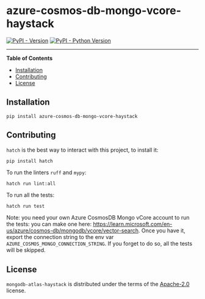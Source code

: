 # azure-cosmos-db-mongo-vcore-haystack

[![PyPI - Version](https://img.shields.io/pypi/v/azure-cosmos-db-mongo-vcore-haystack.svg)](https://pypi.org/project/azure-cosmos-db-mongo-vcore-haystack)
[![PyPI - Python Version](https://img.shields.io/pypi/pyversions/azure-cosmos-db-mongo-vcore-haystack.svg)](https://pypi.org/project/azure-cosmos-db-mongo-vcore-haystack)

-----

**Table of Contents**

- [Installation](#installation)
- [Contributing](#contributing)
- [License](#license)

## Installation

```console
pip install azure-cosmos-db-mongo-vcore-haystack
```

## Contributing

`hatch` is the best way to interact with this project, to install it:
```sh
pip install hatch
```

To run the linters `ruff` and `mypy`:
```
hatch run lint:all
```

To run all the tests:
```
hatch run test
```

Note: you need your own Azure CosmosDB Mongo vCore account to run the tests: you can make one here: 
https://learn.microsoft.com/en-us/azure/cosmos-db/mongodb/vcore/vector-search. Once you have it, export the connection string
to the env var `AZURE_COSMOS_MONGO_CONNECTION_STRING`. If you forget to do so, all the tests will be skipped.

## License

`mongodb-atlas-haystack` is distributed under the terms of the [Apache-2.0](https://spdx.org/licenses/Apache-2.0.html) license.
